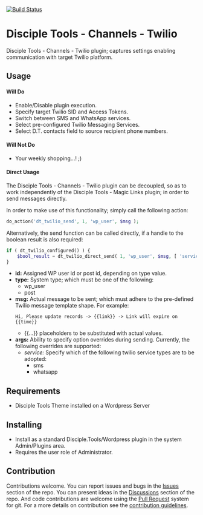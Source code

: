 [![Build Status](https://travis-ci.com/DiscipleTools/disciple-tools-channels-twilio.svg?branch=master)](https://travis-ci.com/DiscipleTools/disciple-tools-channels-twilio)

# Disciple Tools - Channels - Twilio

Disciple Tools - Channels - Twilio plugin; captures settings enabling communication with target Twilio platform.

## Usage

#### Will Do

- Enable/Disable plugin execution.
- Specify target Twilio SID and Access Tokens.
- Switch between SMS and WhatsApp services.
- Select pre-configured Twilio Messaging Services.
- Select D.T. contacts field to source recipient phone numbers.

#### Will Not Do

- Your weekly shopping...! ;)

#### Direct Usage

The Disciple Tools - Channels - Twilio plugin can be decoupled, so as to work independently of the Disciple Tools - Magic Links plugin; in order to send messages directly.

In order to make use of this functionality; simply call the following action:

```php
do_action('dt_twilio_send', 1, 'wp_user', $msg );
```

Alternatively, the send function can be called directly, if a handle to the boolean result is also required:

```php
if ( dt_twilio_configured() ) {
    $bool_result = dt_twilio_direct_send( 1, 'wp_user', $msg, [ 'service' => 'sms' ] );
}
```

- __id:__ Assigned WP user id or post id, depending on type value.
- __type:__ System type; which must be one of the following:
  - wp_user
  - post
- __msg:__ Actual message to be sent; which must adhere to the pre-defined Twilio message template shape. For example:
  ```text
  Hi, Please update records -> {{link}} -> Link will expire on {{time}}
  ```
  - {{...}} placeholders to be substituted with actual values.
- __args:__ Ability to specify option overrides during sending. Currently, the following overrides are supported:
  - _service:_ Specify which of the following twilio service types are to be adopted:
    - sms
    - whatsapp

## Requirements

- Disciple Tools Theme installed on a Wordpress Server

## Installing

- Install as a standard Disciple.Tools/Wordpress plugin in the system Admin/Plugins area.
- Requires the user role of Administrator.

## Contribution

Contributions welcome. You can report issues and bugs in the
[Issues](https://github.com/DiscipleTools/disciple-tools-channels-twilio/issues) section of the repo. You can present
ideas in the [Discussions](https://github.com/DiscipleTools/disciple-tools-channels-twilio/discussions) section of the
repo. And code contributions are welcome using
the [Pull Request](https://github.com/DiscipleTools/disciple-tools-channels-twilio/pulls)
system for git. For a more details on contribution see the
[contribution guidelines](https://github.com/DiscipleTools/disciple-tools-channels-twilio/blob/master/CONTRIBUTING.md).
